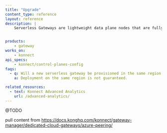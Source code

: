 ```yaml
---
title: "Upgrade"
content_type: reference
layout: reference
description: | 
    Serverless Gateways are lightweight data plane nodes that are fully managed by {{site.konnect_short_name}}.


products:
    - gateway
works_on:
    - konnect
api_specs:
    - konnect/control-planes-config
faqs:
  - q: Will a new serverless gateway be provisioned in the same region as {{site.konnect_short_name}}?
    a: Deployment on the same region is not guaranteed. 

related_resources:
  - text: Konnect Advanced Analytics
    url: /advanced-analytics/
---
```


@TODO

pull content from https://docs.konghq.com/konnect/gateway-manager/dedicated-cloud-gateways/azure-peering/
